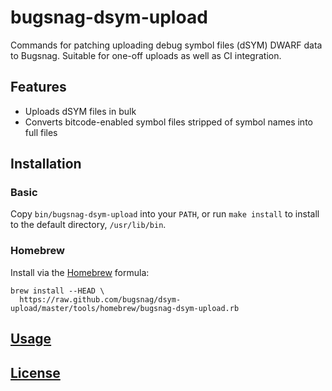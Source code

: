 # bugsnag-dsym-upload

Commands for patching uploading debug symbol files (dSYM) DWARF data to Bugsnag.
Suitable for one-off uploads as well as CI integration.

## Features

* Uploads dSYM files in bulk
* Converts bitcode-enabled symbol files stripped of symbol names into full files

## Installation

### Basic

Copy `bin/bugsnag-dsym-upload` into your `PATH`, or run `make install` to
install to the default directory, `/usr/lib/bin`.

### Homebrew

Install via the [Homebrew](https://brew.sh) formula:

```
brew install --HEAD \
  https://raw.github.com/bugsnag/dsym-upload/master/tools/homebrew/bugsnag-dsym-upload.rb
```

## [Usage](man/bugsnag-dsym-upload.pod)

## [License](LICENSE.txt)
